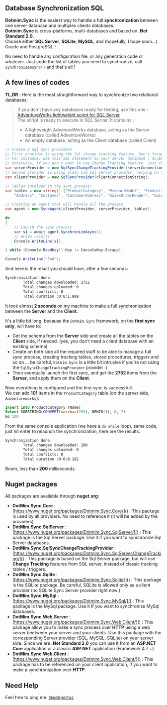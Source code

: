 ## Database Synchronization SQL

**Dotmim.Sync** is the easiest way to handle a full **synchronization** between one server database and multiples clients databases.  
**Dotmim.Sync** is cross-platforms, multi-databases and based on **.Net Standard 2.0**.   
Choose either **SQL Server**, **SQLite**, **MySQL**, and (hopefully, I hope soon...) Oracle and PostgreSQL !

No need to handle any configuration file, or any generation code or whatever. Just code the list of tables you need to synchronize, call `SynchronizeAsync()` and that's all !

## A few lines of codes

**TL,DR** : Here is the most straightforward way to synchronize two relational databases:

> If you don't have any databases ready for testing, use this one : [AdventureWorks lightweight script for SQL Server](https://github.com/Mimetis/Dotmim.Sync/blob/master/CreateAdventureWorks.sql)   
> The script is ready to execute in SQL Server. It contains :
> - A lightweight AdvenureWorks database, acting as the Server database (called AdventureWorks)
> - An empty database, acting as the Client database (called Client)



``` cs
// Create 2 Sql Sync providers
// First provider is using the Sql change tracking feature. Don't forget to enable it on your database until running this code !
// For instance, use this SQL statement on your server database : ALTER DATABASE AdventureWorks  SET CHANGE_TRACKING = ON  (CHANGE_RETENTION = 10 DAYS, AUTO_CLEANUP = ON)  
// Otherwise, if you don't want to use Change Tracking feature, just change 'SqlSyncChangeTrackingProvider' to 'SqlSyncProvider'
var serverProvider = new SqlSyncChangeTrackingProvider(serverConnectionString);
// Second provider is using plain old Sql Server provider, relying on triggers and tracking tables to create the sync environment
var clientProvider = new SqlSyncProvider(clientConnectionString);

// Tables involved in the sync process:
var tables = new string[] {"ProductCategory", "ProductModel", "Product",
    "Address", "Customer", "CustomerAddress", "SalesOrderHeader", "SalesOrderDetail" };

// Creating an agent that will handle all the process
var agent = new SyncAgent(clientProvider, serverProvider, tables);

do
{
    // Launch the sync process
    var s1 = await agent.SynchronizeAsync();
    // Write results
    Console.WriteLine(s1);

} while (Console.ReadKey().Key != ConsoleKey.Escape);

Console.WriteLine("End");
```

And here is the result you should have, after a few seconds:

``` cmd
Synchronization done.
        Total changes downloaded: 2752
        Total changes uploaded: 0
        Total conflicts: 0
        Total duration :0:0:1.989
```


It took almost **2 seconds** on my machine to make a full synchronization between the **Server** and the **Client**.  

It's a little bit long, because the `Dotmim.Sync` framework, on the **first sync only**, will have to:
- Get the schema from the **Server** side and create all the tables on the **Client** side, if needed. (yes, you don't need a client database with an existing schema)
- Create on both side all the required stuff to be able to manage a full sync process, creating *tracking* tables, stored procedures, triggers and so on ... be careful, `Dotmim.Sync` is a little bit intrusive if you're not using the `SqlSyncChangeTrackingProvider` provider :)
- Then eventually launch the first sync, and get the **2752** items from the **Server**, and apply them on the **Client**.

Now everything is configured and the first sync is successfull.   
We can add **101** items in the `ProductCategory` table (on the server side, `Adventureworks`):

``` sql
Insert into ProductCategory (Name)
Select SUBSTRING(CONVERT(varchar(255), NEWID()), 0, 7)
Go 100
```
From the same console application (we have a `do while` loop), same code, just hit enter to relaunch the synchronization, here are the results:

``` cmd
Synchronization done.
        Total changes downloaded: 100
        Total changes uploaded: 0
        Total conflicts: 0
        Total duration :0:0:0.182
```

Boom, less than **200** milliseconds. 

## Nuget packages

All packages are available through **nuget.org**:

* **DotMim.Sync.Core** : [https://www.nuget.org/packages/Dotmim.Sync.Core/]() : This package is used by all providers. No need to reference it (it will be added by the providers)
* **DotMim.Sync.SqlServer** : [https://www.nuget.org/packages/Dotmim.Sync.SqlServer/]() : This package is the Sql Server package. Use it if you want to synchronize Sql Server databases.
* **DotMim.Sync.SqlSyncChangeTrackingProvider** : [https://www.nuget.org/packages/Dotmim.Sync.SqlServer.ChangeTracking/]() : This package is based on the Sql Server package, but will use **Change Tracking** features from SQL server, instead of classic tracking tables / triggers.
* **DotMim.Sync.Sqlite** : [https://www.nuget.org/packages/Dotmim.Sync.Sqlite/]() : This package is the SQLite package. Be careful, SQLite is allowed only as a client provider (no SQLite Sync Server provider right now )
* **DotMim.Sync.MySql** : [https://www.nuget.org/packages/Dotmim.Sync.MySql/]() : This package is the MySql package. Use it if you want to synchronize MySql databases.
* **DotMim.Sync.Web.Server** : [https://www.nuget.org/packages/Dotmim.Sync.Web.Client/]() : This package allow you to make a sync process over **HTTP** using a web server beetween your server and your clients. Use this package with the corresponding Server provider (SQL, MySQL, SQLite) on your server side. Since we are **.Net Standard 2.0** you can use it from an **ASP.NET Core** application or a classic **ASP.NET** application (Framework 4.7 +)
* **DotMim.Sync.Web.Client** : [https://www.nuget.org/packages/Dotmim.Sync.Web.Client/]() : This package has to be referenced on your client application, if you want to make a synchronization over **HTTP**.

## Need Help

Feel free to ping me: [@sebpertus](http://www.twitter.com/sebpertus)
